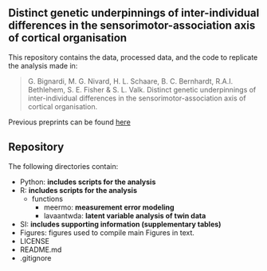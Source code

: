 ## Distinct genetic underpinnings of inter-individual differences in the sensorimotor-association axis of cortical organisation 

This repository contains the data, processed data, and the code to replicate the analysis made in:

> G. Bignardi, M. G. Nivard, H. L. Schaare, B. C. Bernhardt, R.A.I. Bethlehem, S. E. Fisher & S. L. Valk. Distinct genetic underpinnings of inter-individual differences in the sensorimotor-association axis of cortical organisation.

Previous preprints can be found [here](https://www.biorxiv.org/content/10.1101/2023.07.13.548817v3.article-info)

## Repository

The following directories contain:
- Python: **includes scripts for the analysis**
- R: **includes scripts for the analysis**
  - functions
    - meermo: **measurement error modeling**
    - lavaantwda: **latent variable analysis of twin data**
- SI: **includes supporting information (supplementary tables)**
- Figures: figures used to compile main Figures in text.
- LICENSE
- README.md
- .gitignore